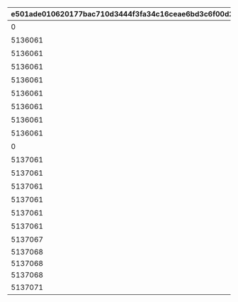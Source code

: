 |e501ade010620177bac710d3444f3fa34c16ceae6bd3c6f00d297cf2184492dd|0b726957d57a097b61e98980bbe13f81686f302f6466821ec5735d9ea3b5fe17|706fb46e89fe0d0eaf14544c37d6391bca358b72411da354e4b2c3973a89230e|9af1e1bba849ba3a7b74d01f17844be335c1f02c3815149de2d6b5c3888481d8|a5479b3efd45b876c83b4d23da925771f102b2af6c2e86ce2236a8192c6ea3ca|2f63b92cdfdf79650290d8e72576e894041377f6de9315c28a07cc310caf89ec|df34183b20212209877adc6c6848a10c26cd7c8168cebeac4e8e32d4a3de16b5|eb44669d698dcf7efe92c67780d9de3480098fc6288bd371c80ea5284efadd79|56e09e1cffc0bb1f8e074b630f5b587a034ccdd16c69db604bf5ec0b002c988a|
| --- | --- | --- | --- | --- | --- | --- | --- | --- |
|0|0|8|5136005|5136061|ぶらり\n基本世界の旅|91002|20|10136|
|5136061|5136061|8|0|5136062|ファンの目は\n針の穴も通す|91002|20|10136|
|5136061|5136061|8|0|5136063|あなたの名前は|91002|20|10136|
|5136061|5136061|8|0|5136064|すれ違いの\n昼下がり|91002|20|10136|
|5136061|5136061|8|0|5136065|お姉さん\nだから大丈夫！|91002|20|10136|
|5136061|5136061|8|0|5136066|あなたは\n忍者ですか？|91002|20|10136|
|5136061|5136061|8|0|5136067|世界を越えても\n大悪党|91002|20|10136|
|5136061|5136061|8|0|5136068|風と冥風|91002|20|10136|
|5136061|5136061|8|0|5136069|他人の空似の\nこわ～い話|91002|20|10136|
|0|5136061|8|5137005|5137061|同じ星空の下|91002|20|10137|
|5137061|5137061|8|0|5137062|笑う侵入者|91002|20|10137|
|5137061|5137062|8|0|5137063|慣れ親しんだ初対面|91002|20|10137|
|5137061|5137063|8|0|5137064|大人の話は夜の間に|91002|20|10137|
|5137061|5137064|8|0|5137065|寂しがり屋じゃない|91002|20|10137|
|5137061|5137065|8|0|5137066|ランドソルに乾杯|91002|20|10137|
|5137061|5137066|8|0|5137067|寂しさは雪の下に|91002|20|10137|
|5137067|5137067|8|0|5137068|エリスの餞別|91002|20|10137|
|5137068|5137068|8|0|5137069|NO.HP1895L14|91002|20|10137|
|5137068|5137069|8|0|5137070|NO.HT1963PM|91002|20|10137|
|5137068|5137070|8|0|5137071|NO.UNKNOWN|91002|20|10137|
|5137071|0|16|0|5137072|もう一つのギルド|9000240|1|10137|